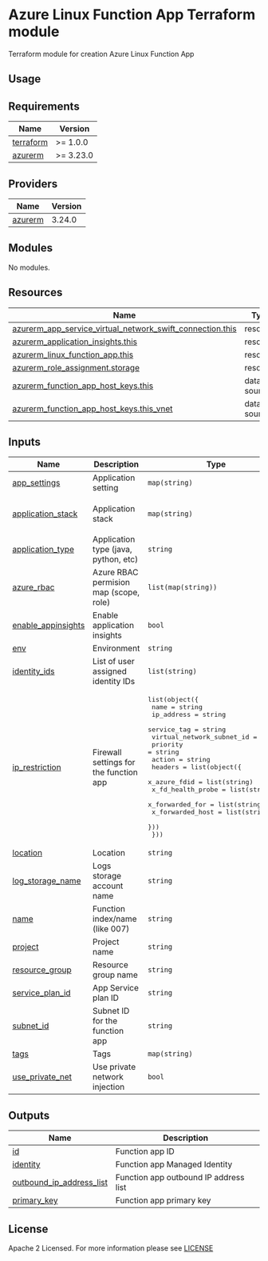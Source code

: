 # Azure Linux Function App Terraform module
Terraform module for creation Azure Linux Function App

## Usage

<!-- BEGIN_TF_DOCS -->
## Requirements

| Name | Version |
|------|---------|
| <a name="requirement_terraform"></a> [terraform](#requirement\_terraform) | >= 1.0.0 |
| <a name="requirement_azurerm"></a> [azurerm](#requirement\_azurerm) | >= 3.23.0 |

## Providers

| Name | Version |
|------|---------|
| <a name="provider_azurerm"></a> [azurerm](#provider\_azurerm) | 3.24.0 |

## Modules

No modules.

## Resources

| Name | Type |
|------|------|
| [azurerm_app_service_virtual_network_swift_connection.this](https://registry.terraform.io/providers/hashicorp/azurerm/latest/docs/resources/app_service_virtual_network_swift_connection) | resource |
| [azurerm_application_insights.this](https://registry.terraform.io/providers/hashicorp/azurerm/latest/docs/resources/application_insights) | resource |
| [azurerm_linux_function_app.this](https://registry.terraform.io/providers/hashicorp/azurerm/latest/docs/resources/linux_function_app) | resource |
| [azurerm_role_assignment.storage](https://registry.terraform.io/providers/hashicorp/azurerm/latest/docs/resources/role_assignment) | resource |
| [azurerm_function_app_host_keys.this](https://registry.terraform.io/providers/hashicorp/azurerm/latest/docs/data-sources/function_app_host_keys) | data source |
| [azurerm_function_app_host_keys.this_vnet](https://registry.terraform.io/providers/hashicorp/azurerm/latest/docs/data-sources/function_app_host_keys) | data source |

## Inputs

| Name | Description | Type | Default | Required |
|------|-------------|------|---------|:--------:|
| <a name="input_app_settings"></a> [app\_settings](#input\_app\_settings) | Application setting | `map(string)` | `{}` | no |
| <a name="input_application_stack"></a> [application\_stack](#input\_application\_stack) | Application stack | `map(string)` | <pre>{<br>  "java_version": "11"<br>}</pre> | no |
| <a name="input_application_type"></a> [application\_type](#input\_application\_type) | Application type (java, python, etc) | `string` | `"java"` | no |
| <a name="input_azure_rbac"></a> [azure\_rbac](#input\_azure\_rbac) | Azure RBAC permision map (scope, role) | `list(map(string))` | `[]` | no |
| <a name="input_enable_appinsights"></a> [enable\_appinsights](#input\_enable\_appinsights) | Enable application insights | `bool` | `true` | no |
| <a name="input_env"></a> [env](#input\_env) | Environment | `string` | n/a | yes |
| <a name="input_identity_ids"></a> [identity\_ids](#input\_identity\_ids) | List of user assigned identity IDs | `list(string)` | `null` | no |
| <a name="input_ip_restriction"></a> [ip\_restriction](#input\_ip\_restriction) | Firewall settings for the function app | <pre>list(object({<br>    name                      = string<br>    ip_address                = string<br>    service_tag               = string<br>    virtual_network_subnet_id = string<br>    priority                  = string<br>    action                    = string<br>    headers = list(object({<br>      x_azure_fdid      = list(string)<br>      x_fd_health_probe = list(string)<br>      x_forwarded_for   = list(string)<br>      x_forwarded_host  = list(string)<br>    }))<br>  }))</pre> | <pre>[<br>  {<br>    "action": "Allow",<br>    "headers": null,<br>    "ip_address": null,<br>    "name": "allow_azure",<br>    "priority": "100",<br>    "service_tag": "AzureCloud",<br>    "virtual_network_subnet_id": null<br>  }<br>]</pre> | no |
| <a name="input_location"></a> [location](#input\_location) | Location | `string` | n/a | yes |
| <a name="input_log_storage_name"></a> [log\_storage\_name](#input\_log\_storage\_name) | Logs storage account name | `string` | n/a | yes |
| <a name="input_name"></a> [name](#input\_name) | Function index/name (like 007) | `string` | n/a | yes |
| <a name="input_project"></a> [project](#input\_project) | Project name | `string` | n/a | yes |
| <a name="input_resource_group"></a> [resource\_group](#input\_resource\_group) | Resource group name | `string` | n/a | yes |
| <a name="input_service_plan_id"></a> [service\_plan\_id](#input\_service\_plan\_id) | App Service plan ID | `string` | n/a | yes |
| <a name="input_subnet_id"></a> [subnet\_id](#input\_subnet\_id) | Subnet ID for the function app | `string` | `null` | no |
| <a name="input_tags"></a> [tags](#input\_tags) | Tags | `map(string)` | n/a | yes |
| <a name="input_use_private_net"></a> [use\_private\_net](#input\_use\_private\_net) | Use private network injection | `bool` | `false` | no |

## Outputs

| Name | Description |
|------|-------------|
| <a name="output_id"></a> [id](#output\_id) | Function app ID |
| <a name="output_identity"></a> [identity](#output\_identity) | Function app Managed Identity |
| <a name="output_outbound_ip_address_list"></a> [outbound\_ip\_address\_list](#output\_outbound\_ip\_address\_list) | Function app outbound IP address list |
| <a name="output_primary_key"></a> [primary\_key](#output\_primary\_key) | Function app primary key |
<!-- END_TF_DOCS -->

## License

Apache 2 Licensed. For more information please see [LICENSE](https://github.com/data-platform-hq/terraform-azurerm-function-app-linux/tree/main/LICENSE)
